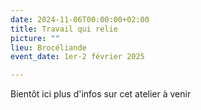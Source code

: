 ```yaml
---
date: 2024-11-06T00:00:00+02:00
title: Travail qui relie
picture: ""
lieu: Brocéliande
event_date: 1er-2 février 2025

---
```


Bientôt ici plus d'infos sur cet atelier à venir
